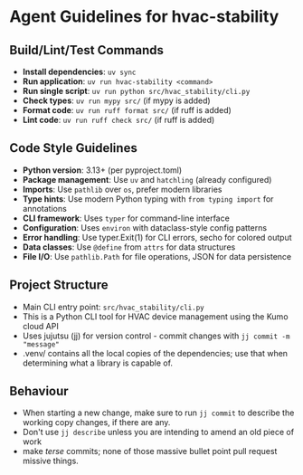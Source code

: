 # Agent Guidelines for hvac-stability

## Build/Lint/Test Commands
- **Install dependencies**: `uv sync`
- **Run application**: `uv run hvac-stability <command>`
- **Run single script**: `uv run python src/hvac_stability/cli.py`
- **Check types**: `uv run mypy src/` (if mypy is added)
- **Format code**: `uv run ruff format src/` (if ruff is added)
- **Lint code**: `uv run ruff check src/` (if ruff is added)

## Code Style Guidelines
- **Python version**: 3.13+ (per pyproject.toml)
- **Package management**: Use `uv` and `hatchling` (already configured)
- **Imports**: Use `pathlib` over `os`, prefer modern libraries
- **Type hints**: Use modern Python typing with `from typing import` for annotations
- **CLI framework**: Uses `typer` for command-line interface
- **Configuration**: Uses `environ` with dataclass-style config patterns
- **Error handling**: Use typer.Exit(1) for CLI errors, secho for colored output
- **Data classes**: Use `@define` from `attrs` for data structures
- **File I/O**: Use `pathlib.Path` for file operations, JSON for data persistence

## Project Structure
- Main CLI entry point: `src/hvac_stability/cli.py`
- This is a Python CLI tool for HVAC device management using the Kumo cloud API
- Uses jujutsu (jj) for version control - commit changes with `jj commit -m "message"`
- .venv/ contains all the local copies of the dependencies; use that when determining what a library is capable of.

## Behaviour

- When starting a new change, make sure to run `jj commit` to describe the working copy changes, if there are any.
- Don't use `jj describe` unless you are intending to amend an old piece of work
- make *terse* commits; none of those massive bullet point pull request missive things.
